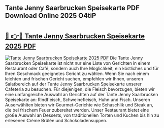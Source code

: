 ## Tante Jenny Saarbrucken Speisekarte PDF Download Online 2025 O4tiP

# <h2><a href="http://gcebud5.nevu.top/?p=Tante+Jenny+Saarbrucken+Speisekarte">🔗 👉🔴 Tante Jenny Saarbrucken Speisekarte 2025 PDF</a></h2>

[![Tante Jenny Saarbrucken Speisekarte 2025 PDF](https://i.imgur.com/dBaPXMq.png)](http://gcebud5.nevu.top/?p=Tante+Jenny+Saarbrucken+Speisekarte)
Die Tante Jenny Saarbrucken Speisekarte ist nicht nur eine Liste von Gerichten in einem Restaurant oder Café, sondern auch Ihre Möglichkeit, ein köstliches und für Ihren Geschmack geeignetes Gericht zu wählen. Wenn Sie nach einem leichten und frischen Gericht suchen, empfehlen wir Ihnen, unseren Salatbereich auf der Tante Jenny Saarbrucken Speisekarte unserer Cafeteria zu besuchen. Für diejenigen, die Fleisch bevorzugen, bieten wir eine umfangreiche Auswahl an Gerichten auf der Tante Jenny Saarbrucken Speisekarte an: Rindfleisch, Schweinefleisch, Huhn und Fisch. Unseren Auserwählten bieten wir Gourmet-Gerichte wie Schaschlik und Steak an, die bei frischem Feuer zubereitet werden. Unser Restaurant bietet eine große Auswahl an Desserts, von traditionellen Torten und Kuchen bis hin zu erlesenen Crème Brûlée und Schokoladensuppen.
